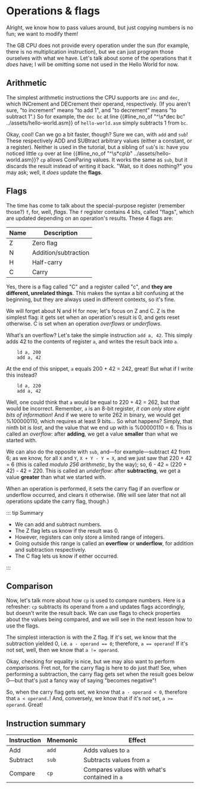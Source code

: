 # Operations & flags

Alright, we know how to pass values around, but just copying numbers is no fun; we want to modify them!

The GB CPU does not provide every operation under the sun (for example, there is no multiplication instruction), but we can just program those ourselves with what we have.
Let's talk about some of the operations that it *does* have; I will be omitting some not used in the Hello World for now.

## Arithmetic

The simplest arithmetic instructions the CPU supports are `inc` and `dec`, which INCrement and DECrement their operand, respectively.
(If you aren't sure, "to increment" means "to add 1", and "to decrement" means "to subtract 1".)
So for example, the `dec bc` at line {{#line_no_of "^\s*dec bc" ../assets/hello-world.asm}} of `hello-world.asm` simply subtracts 1 from `bc`.

Okay, cool!
Can we go a bit faster, though?
Sure we can, with `add` and `sub`!
These respectively ADD and SUBtract arbitrary values (either a constant, or a register).
Neither is used in the tutorial, but a sibling of `sub`'s is: have you noticed little `cp` over at line {{#line_no_of "^\s*cp\b" ../assets/hello-world.asm}}?
`cp` allows ComParing values.
It works the same as `sub`, but it discards the result instead of writing it back.
"Wait, so it does nothing?" you may ask; well, it *does* update the **flags**.

## Flags

The time has come to talk about the special-purpose register (remember those?) `f`, for, well, *flags*.
The `f` register contains 4 bits, called "flags", which are updated depending on an operation's results.
These 4 flags are:

Name | Description
-----|---------------------
  Z  | Zero flag
  N  | Addition/subtraction
  H  | Half-carry
  C  | Carry

Yes, there is a flag called "C" and a register called "c", and **they are different, unrelated things**.
This makes the syntax a bit confusing at the beginning, but they are always used in different contexts, so it's fine.

We will forget about N and H for now; let's focus on Z and C.
Z is the simplest flag: it gets set when an operation's result is 0, and gets reset otherwise.
C is set when an operation *overflows* or *underflows*.

What's an overflow?
Let's take the simple instruction `add a, 42`.
This simply adds 42 to the contents of register `a`, and writes the result back into `a`.

```rgbasm
    ld a, 200
    add a, 42
```

At the end of this snippet, `a` equals 200 + 42 = 242, great!
But what if I write this instead?

```rgbasm
    ld a, 220
    add a, 42
```

Well, one could think that `a` would be equal to 220 + 42 = 262, but that would be incorrect.
Remember, `a` is an 8-bit register, *it can only store eight bits of information*!
And if we were to write 262 in binary, we would get %100000110, which requires at least 9 bits...
So what happens?
Simply, that ninth bit is *lost*, and the value that we end up with is %00000110 = 6.
This is called an *overflow*: after **adding**, we get a value **smaller** than what we started with.

We can also do the opposite with `sub`, and&mdash;for example&mdash;subtract 42 from 6; as we know, for all `X` and `Y`, `X + Y - Y = X`, and we just saw that 220 + 42 = 6 (this is called *modulo 256 arithmetic*, by the way); so, 6 - 42 = (220 + 42) - 42 = 220.
This is called an *underflow*: after **subtracting**, we get a value **greater** than what we started with.

When an operation is performed, it sets the carry flag if an overflow or underflow occurred, and clears it otherwise.
(We will see later that not all operations update the carry flag, though.)

::: tip Summary

- We can add and subtract numbers.
- The Z flag lets us know if the result was 0.
- However, registers can only store a limited range of integers.
- Going outside this range is called an **overflow** or **underflow**, for addition and subtraction respectively.
- The C flag lets us know if either occurred.

:::

## Comparison

Now, let's talk more about how `cp` is used to compare numbers.
Here is a refresher: `cp` subtracts its operand from `a` and updates flags accordingly, but doesn't write the result back.
We can use flags to check properties about the values being compared, and we will see in the next lesson how to use the flags.

The simplest interaction is with the Z flag.
If it's set, we know that the subtraction yielded 0, i.e. `a - operand == 0`; therefore, `a == operand`!
If it's not set, well, then we know that `a != operand`.

Okay, checking for equality is nice, but we may also want to perform *comparisons*.
Fret not, for the carry flag is here to do just that!
See, when performing a subtraction, the carry flag gets set when the result goes below 0—but that's just a fancy way of saying "becomes negative"!

So, when the carry flag gets set, we know that `a - operand < 0`, therefore that `a < operand`..!
And, conversely, we know that if it's *not* set, `a >= operand`.
Great!

## Instruction summary

Instruction | Mnemonic | Effect
------------|----------|---------------------------------------------
Add         | `add`    | Adds values to `a`
Subtract    | `sub`    | Subtracts values from `a`
Compare     | `cp`     | Compares values with what's contained in `a`
